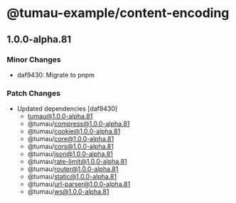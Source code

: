 # @tumau-example/content-encoding

## 1.0.0-alpha.81

### Minor Changes

- daf9430: Migrate to pnpm

### Patch Changes

- Updated dependencies [daf9430]
  - tumau@1.0.0-alpha.81
  - @tumau/compress@1.0.0-alpha.81
  - @tumau/cookie@1.0.0-alpha.81
  - @tumau/core@1.0.0-alpha.81
  - @tumau/cors@1.0.0-alpha.81
  - @tumau/json@1.0.0-alpha.81
  - @tumau/rate-limit@1.0.0-alpha.81
  - @tumau/router@1.0.0-alpha.81
  - @tumau/static@1.0.0-alpha.81
  - @tumau/url-parser@1.0.0-alpha.81
  - @tumau/ws@1.0.0-alpha.81
